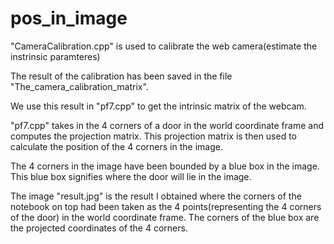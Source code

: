 # pos_in_image
"CameraCalibration.cpp" is used to calibrate the web camera(estimate the instrinsic paramteres)

The result of the calibration has been saved in the file "The_camera_calibration_matrix".

We use this result in "pf7.cpp" to get the intrinsic matrix of the webcam. 

"pf7.cpp" takes in the 4 corners of a door in the world coordinate frame and computes the projection matrix. 
This projection matrix is then used to calculate the position of the 4 corners in the image. 

The 4 corners in the image have been bounded by a blue box in the image. This blue box signifies where the door will lie in the image.

The image "result.jpg" is the result I obtained where the corners of the notebook on top had been taken as the 4 points(representing the 4 corners of the door) in the world coordinate frame. The corners of the blue box are the projected coordinates of the 4 corners.
